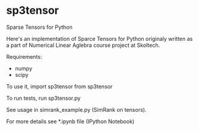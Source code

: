 sp3tensor
=========

Sparse Tensors for Python

Here's an implementation of Sparce Tensors for Python originaly written as a part of Numerical Linear Aglebra course project at Skoltech.

Requirements:

- numpy
- scipy

To use it, import sp3tensor from sp3tensor

To run tests, run sp3tensor.py

See usage in simrank_example.py (SimRank on tensors). 

For more details see *.ipynb file (IPython Notebook)